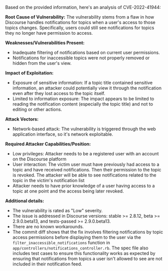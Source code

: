 Based on the provided information, here's an analysis of CVE-2022-41944:

**Root Cause of Vulnerability:**
The vulnerability stems from a flaw in how Discourse handles notifications for topics when a user's access to those topics changes. Specifically, users could still see notifications for topics they no longer have permission to access.

**Weaknesses/Vulnerabilities Present:**
- Inadequate filtering of notifications based on current user permissions.
- Notifications for inaccessible topics were not properly removed or hidden from the user's view.

**Impact of Exploitation:**
- Exposure of sensitive information: If a topic title contained sensitive information, an attacker could potentially view it through the notification even after they lost access to the topic itself.
- Limited to information exposure: The impact appears to be limited to reading the notification content (especially the topic title) and not to editing or other actions.

**Attack Vectors:**
- Network-based attack: The vulnerability is triggered through the web application interface, so it's network exploitable.

**Required Attacker Capabilities/Position:**
- Low privileges: Attacker needs to be a registered user with an account on the Discourse platform
- User interaction: The victim user must have previously had access to a topic and have received notifications. Then their permission to the topic is revoked. The attacker will be able to see notifications related to the topic in the victim's notification list
- Attacker needs to have prior knowledge of a user having access to a topic at one point and the access being later revoked.

**Additional details:**
- The vulnerability is rated as "Low" severity.
- The issue is addressed in Discourse versions: stable >= 2.8.12, beta >= 2.9.0.beta13, and tests-passed >= 2.9.0.beta13.
- There are no known workarounds.
- The commit diff shows that the fix involves filtering notifications by topic access permissions before displaying them to the user via the `filter_inaccessible_notifications` function in `app/controllers/notifications_controller.rb`. The spec file also includes test cases to ensure this functionality works as expected by ensuring that notifications from topics a user isn't allowed to see are not included in their notification feed.